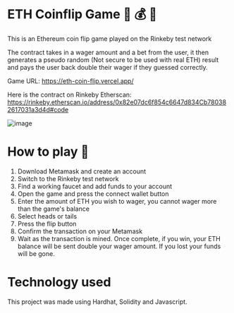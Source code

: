 # ETH Coinflip Game :gem: :moneybag: :money_with_wings:

This is an Ethereum coin flip game played on the Rinkeby test network

The contract takes in a wager amount and a bet from the user, it then generates a pseudo random (Not secure to be used with real ETH)
result and pays the user back double their wager if they guessed correctly. 

Game URL: https://eth-coin-flip.vercel.app/

Here is the contract on Rinkeby Etherscan: https://rinkeby.etherscan.io/address/0x82e07dc6f854c6647d834Cb780382617031a3d4d#code

![image](https://user-images.githubusercontent.com/41972596/163691074-983c6f62-b510-45cc-b6d2-c8fea6abf35a.png)

# How to play :blue_book:

1. Download Metamask and create an account
2. Switch to the Rinkeby test network
3. Find a working faucet and add funds to your account
4. Open the game and press the connect wallet button
5. Enter the amount of ETH you wish to wager, you cannot wager more than the game's balance
6. Select heads or tails
7. Press the flip button
8. Confirm the transaction on your Metamask
9. Wait as the transaction is mined. Once complete, if you win, your ETH balance will be sent double your wager amount. If you lost your funds will be gone.

# Technology used

This project was made using Hardhat, Solidity and Javascript.

